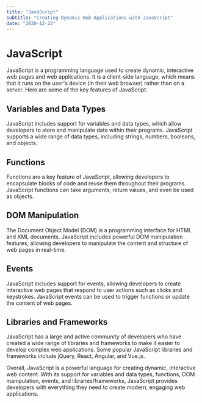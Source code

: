 ```yaml
---
title: "JavaScript"
subtitle: "Creating Dynamic Web Applications with JavaScript"
date: "2020-12-22"
---
```



# JavaScript

JavaScript is a programming language used to create dynamic, interactive web pages and web applications. It is a client-side language, which means that it runs on the user's device (in their web browser) rather than on a server. Here are some of the key features of JavaScript:

## Variables and Data Types

JavaScript includes support for variables and data types, which allow developers to store and manipulate data within their programs. JavaScript supports a wide range of data types, including strings, numbers, booleans, and objects.

## Functions

Functions are a key feature of JavaScript, allowing developers to encapsulate blocks of code and reuse them throughout their programs. JavaScript functions can take arguments, return values, and even be used as objects.

## DOM Manipulation

The Document Object Model (DOM) is a programming interface for HTML and XML documents. JavaScript includes powerful DOM manipulation features, allowing developers to manipulate the content and structure of web pages in real-time.

## Events

JavaScript includes support for events, allowing developers to create interactive web pages that respond to user actions such as clicks and keystrokes. JavaScript events can be used to trigger functions or update the content of web pages.

## Libraries and Frameworks

JavaScript has a large and active community of developers who have created a wide range of libraries and frameworks to make it easier to develop complex web applications. Some popular JavaScript libraries and frameworks include jQuery, React, Angular, and Vue.js.

Overall, JavaScript is a powerful language for creating dynamic, interactive web content. With its support for variables and data types, functions, DOM manipulation, events, and libraries/frameworks, JavaScript provides developers with everything they need to create modern, engaging web applications.
